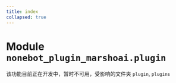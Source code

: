 ```yaml
---
title: index
collapsed: true
---
```

# **Module** `nonebot_plugin_marshoai.plugin`

该功能目前正在开发中，暂时不可用，受影响的文件夹 `plugin`, `plugins`


